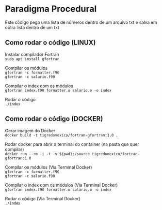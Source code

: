 # Paradigma Procedural

Este código pega uma lista de números dentro de um arquivo txt e salva em outra lista dentro de um txt

## Como rodar o código (LINUX)
Instalar compilador Fortran \
`sudo apt install gfortran`

Compilar os módulos \
`gfortran -c formatter.f90` \
`gfortran -c salario.f90`

Compilar o index com os módulos \
`gfortran index.f90 formatter.o salario.o -o index`

Rodar o código \
`./index`

## Como rodar o código (DOCKER)
Gerar imagem do Docker \
`docker build -t tigredomexico/fortran-gfortran:1.0 .`

Rodar docker para abrir o terminal do container (na pasta que quer compilar) \
`docker run --rm -i -t -v ${pwd}:/source tigredomexico/fortran-gfortran:1.0`

Compilar os módulos (Via Terminal Docker) \
`gfortran -c formatter.f90` \
`gfortran -c salario.f90`

Compilar o index com os módulos (Via Terminal Docker) \
`gfortran index.f90 formatter.o salario.o -o index`

Rodar o código (Via Terminal Docker)\
`./index`